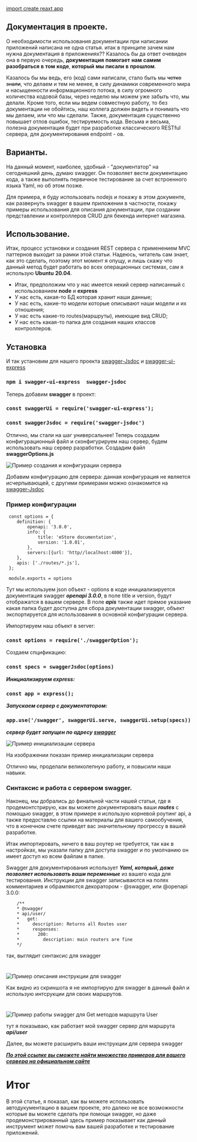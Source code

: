 

[import create reaxt app](http://mysite.com/)



## Документация в проекте.
О необходимости использования документации при написании приложений написана не одна статья.
итак в принципе зачем нам нужна документация в приложениях??
Казалось бы да ответ очевиден она в первую очередь, **документация** **помогает** **нам** **самим** **разобраться** **в** **том** **коде**, **который** **мы**
**писали** **в** **прошлом**. 

Казалось бы мы ведь, его (код) сами написали, стало быть мы ~~четко знали~~, что делаем и тем не менее, в силу динамики современного мира и насыщенности
информационного потока, в силу огромного количества кодовой базы, через неделю мы можем уже забыть 
что, мы делали. Кроме того, если мы ведем совместную работу, то без документации не обойтись, наш коллега должен видеть и понимать
что мы делаем, или что мы сделали. Также, документация существенно повышает отлов ошибок, тестируемость кода. 
Весьма и весьма, полезна документация будет при разработке классического RESTful сервера, для документирования
endpoint - ов.

## Варианты.
На данный момент, наиболее, удобный - "документатор" на сегодняшний день, думаю swagger. Он позволяет вести 
документацию кода, а также выполнять первичное тестирование за счет встроенного языка Yaml, но об этом позже. 

Для примера, я буду использовать nodejs и покажу в этом документе, как развернуть swagger в вашем приложении в частности, покажу примеры 
использования для описания документации, при создании представлении и контроллеров CRUD для бекенда интернет магазина. 

## Использование.
Итак, процесс установки и создания REST сервера с применением MVC паттернов выходит за рамки этой статьи. Надеюсь, читатель сам знает, как
это сделать, поэтому этот момент я опущу, и лишь скажу что данный метод будет работать во всех операционных системах, сам я использую **Ubuntu** **20.04**.
* Итак, предположим что у нас имеется некий сервер написанный с использованием **node** и **express**
* У нас есть, какая-то БД которая хранит наши данные;
* У нас есть, какие-то модели которые описывают наши модели и их отношения; 
* У нас есть какие-то routes(маршруты), имеющие вид CRUD; 
* У нас есть какая-то папка для создания наших классов контроллеров.

## Установка
И так установим для нашего проекта [swagger-Jsdoc](https://www.npmjs.com/package/swagger-jsdoc) и [swagger-ui-express](https://www.npmjs.com/package/swagger-ui-express)

### `npm i swagger-ui-express  swagger-jsdoc`

Теперь добавим **swagger** в проект: 

### `const swaggerUi = require('swagger-ui-express');`

### `const swaggerJsdoc = require('swagger-jsdoc')`

Отлично, мы стали на шаг универсальнее! Теперь создадим конфигурационный файл и сконфигурируем наш сервер, будем использовать наш сервер разработки.
Создадим файл **swaggerOptions.js**


![Пример создания и конфигурации сервера](./img/pic_swaggerOpts.jpg)

Добавим конфигурацию для сервера:
данная конфигурация не является исчерпывающей, с другими примерами можно ознакомится на [swagger-Jsdoc](https://www.npmjs.com/package/swagger-jsdoc)

### Пример конфигурации  
     const options = {
        definition: {
            openapi: '3.0.0',
            info: {
                title: 'eStore documentation',
                version: '1.0.01',
            },
            servers:[{url: 'http//localhost:4000'}],
        },
        apis: ['./routes/*.js'], 
     };

     module.exports = options

Тут мы используем json объект - options в коде инициализируется документация swagger ***openapi 3.0.0***, 
в поле title и version, будут отображатся в вашем сервере. В поле ***apis*** также идет прямое указание 
какая папка будет доступна для сбора документации swagger, объект экспортируется для использования в основной конфигурации 
сервера.

Импортируем наш объект в server: 
### `const options = require('./swaggerOption');`

Создаем спцификацию:
### `const specs = swaggerJsdoc(options)`

***Инициализируем express:***

### `const app = express();`

***Запускаем сервер с документатором:***

### `app.use('/swagger', swaggerUi.serve, swaggerUi.setup(specs))`

***сервер будет запущен по адресу [swagger](http://localhost:4000/swagger/)*** 

![Пример инициализации сервера](./img/pic_swaggerApp.jpg)

На изображении показан пример инициализации сервера 

Отлично мы, проделали великолепную работу, и повысили наши навыки.

### Синтаксис и работа с сервером swagger.
Наконец, мы добрались до финальной части нашей статьи, где я продемонтстрирую, как вы можете документировать 
ваши ***routes*** с помощью swagger, в этом примере я использую корневой роутинг api, а также предоставлю ссылки на материалы для вашего 
самообучения, что в конечном счете приведет вас значительному прогрессу в вашей разработке.

Итак импортировать, ничего в ваш роутер не требуется, так как в настройках, мы указали папку для доступа 
swagger и по умолчанию он имеет доступ ко всем файлам в папке. 

Swagger для документирования использует ***Yaml, который, даже позволяет использовать ваши переменные*** из вашего кода
для тестирования. Инструкции для swagger записываются на полях комментариев и обрамляются декоратором - @swagger, или @openapi 3.0.0:
    
        /**
        * @swagger
        * api/user/
        *   get:
        *     description: Returns all Routes user
        *     responses:
        *       200:
        *         description: main routers are fine
        */

так, выглядит синтаксис для swagger
#

![Пример описания инструкции для swagger](./img/pic_swaggerRoutes.jpg)

Как видно из скриншота я не импортирую для swagger в данный файл и использую интсрукции для своих 
маршрутов. 

#

![Пример работы swagger для Get методов маршрута User](./img/pic_swaggeGetUser.jpg)

тут я показываю, как работает мой swagger сервер для маршрута ***api/user***

Далее, вы можете расширить ваши инструкции для сервера swagger 


***[По этой ссылке вы сможете найти множество примеров для вашего сервера на официальном сайте](https://swagger.io/docs/specification/media-types/)*** 

# Итог
В этой статье, я показал, как вы можете использовать автодукументацию в вашем проекте, это далеко не все возможности 
которые вы можете сделать при помощи swagger, но даже продемонстрированный здесь пример показывает как 
данный инструмент может помочь вам вашей разработке и тестирование приложений.   


